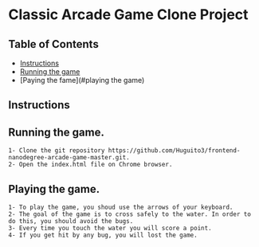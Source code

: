 # Classic Arcade Game Clone Project

## Table of Contents

- [Instructions](#instructions)
- [Running the game](#runningthegame)
- [Paying the fame](#playing the game)

## Instructions

## Running the game.

    1- Clone the git repository https://github.com/Huguito3/frontend-nanodegree-arcade-game-master.git.
    2- Open the index.html file on Chrome browser.
    
## Playing the game.

    1- To play the game, you shoud use the arrows of your keyboard.
    2- The goal of the game is to cross safely to the water. In order to do this, you should avoid the bugs.
    3- Every time you touch the water you will score a point.
    4- If you get hit by any bug, you will lost the game.